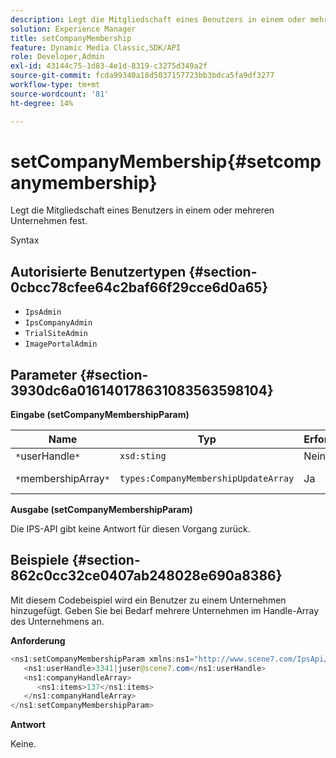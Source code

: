 ```yaml
---
description: Legt die Mitgliedschaft eines Benutzers in einem oder mehreren Unternehmen fest.
solution: Experience Manager
title: setCompanyMembership
feature: Dynamic Media Classic,SDK/API
role: Developer,Admin
exl-id: 43144c75-1d83-4e1d-8319-c3275d349a2f
source-git-commit: fcda99340a18d5037157723bb3bdca5fa9df3277
workflow-type: tm+mt
source-wordcount: '81'
ht-degree: 14%

---
```


# setCompanyMembership{#setcompanymembership}

Legt die Mitgliedschaft eines Benutzers in einem oder mehreren Unternehmen fest.

Syntax

## Autorisierte Benutzertypen {#section-0cbcc78cfee64c2baf66f29cce6d0a65}

* `IpsAdmin`
* `IpsCompanyAdmin`
* `TrialSiteAdmin`
* `ImagePortalAdmin`

## Parameter {#section-3930dc6a016140178631083563598104}

**Eingabe (setCompanyMembershipParam)**

| Name | Typ | Erforderlich | Beschreibung |
|---|---|---|---|
| `*`userHandle`*` | `xsd:sting` | Nein | Benutzerhandbuch. |
| `*`membershipArray`*` | `types:CompanyMembershipUpdateArray` | Ja | Array von Unternehmen. |

**Ausgabe (setCompanyMembershipParam)**

Die IPS-API gibt keine Antwort für diesen Vorgang zurück.

## Beispiele {#section-862c0cc32ce0407ab248028e690a8386}

Mit diesem Codebeispiel wird ein Benutzer zu einem Unternehmen hinzugefügt. Geben Sie bei Bedarf mehrere Unternehmen im Handle-Array des Unternehmens an.

**Anforderung**

```java
<ns1:setCompanyMembershipParam xmlns:ns1="http://www.scene7.com/IpsApi/xsd">
   <ns1:userHandle>3341|juser@scene7.com</ns1:userHandle>
   <ns1:companyHandleArray>
      <ns1:items>137</ns1:items>
   </ns1:companyHandleArray>
</ns1:setCompanyMembershipParam>
```

**Antwort**

Keine.
